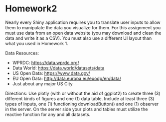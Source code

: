 # Homework2

Nearly every Shiny application requires you to translate user inputs to allow them to manipulate the data you visualize for them. For this assignment you must use data from an open data website (you may download and clean the data and write it as a CSV). You must also use a different UI layout than what you used in Homework 1.

Data Resources:
* WPRDC: https://data.wprdc.org/
* Data World: https://data.world/datasets/data
* US Open Data: https://www.data.gov/
*	EU Open Data: http://data.europa.eu/euodp/en/data/
*	Just about any major US City

Directions: Use plotly (with or without the aid of ggplot2) to create three (3) different kinds of figures and one (1) data table. Include at least three (3) types of inputs, one (1) functioning downloadButton() and one (1) observer in the server. On the server side your plots and tables must utilize the reactive function for any and all datasets.
